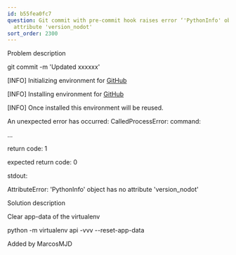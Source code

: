 ```yaml
---
id: b55fea0fc7
question: Git commit with pre-commit hook raises error ‘'PythonInfo' object has no
  attribute 'version_nodot'
sort_order: 2300
---
```


Problem description

git commit -m 'Updated xxxxxx'

[INFO] Initializing environment for [GitHub](https://github.com/pre-commit/pre-commit-hooks.)

[INFO] Installing environment for [GitHub](https://github.com/pre-commit/pre-commit-hooks.)

[INFO] Once installed this environment will be reused.

An unexpected error has occurred: CalledProcessError: command:

…

return code: 1

expected return code: 0

stdout:

AttributeError: 'PythonInfo' object has no attribute 'version_nodot'

Solution description

Clear app-data of the virtualenv

python -m virtualenv api -vvv --reset-app-data

Added by MarcosMJD

